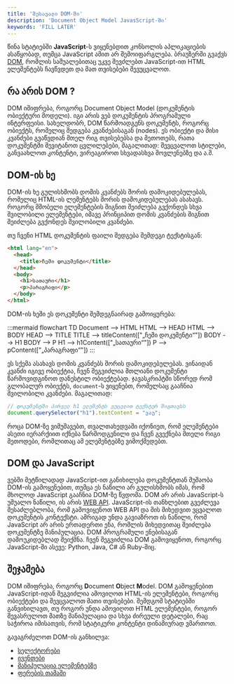 ```yaml
---
title: 'შესავალი DOM-ში'
description: 'Document Object Model JavasScript-ში'
keywords: 'FILL LATER'
---
```


წინა სტატიებში **JavaScript**-ს ვიყენებდით კონსოლის აპლიკაციების ასაწყობად, თუმცა JavaScript ამით არ შემოიფარგლება.
ბრაუზერში გვაქვს [DOM](https://developer.mozilla.org/en-US/docs/Web/API/Document_Object_Model), რომლის
საშუალებითაც უკვე შევძლებთ JavaScript-ით HTML ელემენტებს ჩავწვდეთ და მათ თვისებები შევუცვალოთ.

## რა არის DOM ?

DOM იშიფრება, როგორც Document Object Model (დოკუმენტის ობიექტური მოდელი). იგი არის ვებ დოკუმენტის პროგრამული ინტერფეისი.
სახელდობრ, DOM წარმოადგენს დოკუმენტს, როგორც ობიექტს, რომელიც შედგება კვანძებისაგან (nodes).
ეს ობიექტი და მისი კვანძები გვაწვდიან მთელ რიგ თვისებებსა და მეთოთებს, რათა დოკუმენტში შევიტანოთ ცვლილებები, მაგალითად:
შევცვალოთ სტილები, განვაახლოთ კონტენტი, ვირეაგიროთ სხვადასხვა მოვლენებზე და ა.შ.

## DOM-ის ხე

DOM-ის ხე გულისხმობს დომის კვანძებს შორის დამოკიდებულებას, რომელიც HTML-ის ლემენტებს შორის დამოკიდებულებას ასახავს.
როგორც მშობელი ელემენტების შიგნით შეიძლება გვქონდეს სხვა შვილობილი ელემენტები, იმავე პრინციპით დომის კვანძების შიგნით შეიძლება გვქონდეს
შვილობილი კვანძები.

თუ ჩვენი HTML დოკუმენტის ფაილი შედგება შემდეგი ტექსტისგან:

```html
<html lang="en">
  <head>
    <title>ჩემი დოკუმენტი</title>
  </head>
  <body>
    <h1>სათაური</h1>
    <p>პარაგრაფი</p>
  </body>
</html>
```

DOM-ის ხეში ეს დოკუმენტი შემდეგნაირად გამოიყურება:

:::mermaid
flowchart TD
    Document --> HTML
    HTML --> HEAD
    HTML --> BODY
    HEAD --> TITLE
    TITLE --> titleContent(["„ჩემი დოკუმენტი“"])
    BODY --> H1
    BODY --> P
    H1 --> h1Content(["„სათაური“"])
    P --> pContent(["„პარაგრაფი“"])
:::

ეს სქემა ასახავს დომის კვანძებს შორის დამოკიდებულებას. ვინაიდან კვანძი იგივე ობიექტია,
ჩვენ შეგვიძლია მთლიანი დოკუმენტი წარმოვიდგინოთ დანესტილ ობიექტებად.
ჯავასკრიპტში სწორედ რომ გლობალურ ობიექტს, `document`-ს ვიყენებთ, რომელსაც გააჩნია შვილობილი კვანძები.
მაგალითად:

```js
// დოკუმენტში პირველ h1 ელემენტს ვუცვლით ტექსტურ შიგთავსს
document.querySelector("h1").textContent = "ვაუ";
```

როცა DOM-ზე ვიმუშავებთ, თვალთახედვაში იქონიეთ, რომ ელემენტები ასეთი იერარქიით იქნება წარმოდგენილი
და ჩვენ გვექნება მთელი რიგი მეთოდები, რომლითაც ამ ელემენტებზე ვიმოქმედებთ.

## DOM და JavaScript

ვებში მეტწილადად JavaScript-ით განიხილება დოკუმენტთან მუშაობა DOM-ის გამოყენებით, თუმცა ეს ნაწილი არ გულისხმობს იმას, რომ მხოლოდ JavaScript გააჩნია DOM-ზე წვდომა.
DOM არ არის JavaScript-ს უშუალო ნაწილი, ის არის [WEB API](https://developer.mozilla.org/en-US/docs/Web/API). JavaScript-ის თანხლებით გვეძლევა შესაძლებლობა,
რომ გამოვიყენოთ WEB API და მის მიხედვით ვცვალოთ დოკუმენტის კონტექსტი. ამრიგად უნდა გავიაზროთ ის ნაწილი, რომ JavaScript არ არის ერთადერთი ენა, რომლის მიხედვითაც
შეიძლება დოკუმენტზე მანიპულაცია. DOM პროგრამული ენებისაგან დამოუკიდებლად შეიქმნა. ჩვენ შეგვიძლია DOM გამოვიყენოთ, როგორც JavaScript-ში ასევე:
Python, Java, C# ან Ruby-შიც.

## შეჯამება

DOM იშიფრება, როგორც **D**ocument **O**bject **M**odel. DOM გამოყენებით JavaScript-იდან შეგვიძლია ამოვიღოთ HTML-ის ელემენტები, როგორც ობიექტები და შევცვალოთ
მათი თვისებები. შემდგომ სტატიებში განვიხილავთ, თუ როგორ უნდა ამოვიღოთ HTML ელემენტები, როგორ შევასრულოთ მათზე მანიპულაცია და სხვა ძირეული
დეტალები, რაც საჭიროა იმისათვის, რომ სტატიკური კონტენტი დინამიურად ვმართოთ.

გავაგრძელოთ DOM-ის განხილვა:

- [სელექტორები](./doc/guides/javascript/dom/selectors)
- [ივენთები](./doc/guides/javascript/dom/events)
- [მანიპულაცია ელემენტებზე](./doc/guides/javascript/dom/elements-manipulation)
- [ფერების თამაში](./doc/guides/javascript/dom/color-game)
